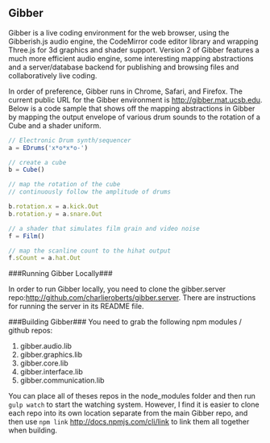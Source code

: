 ## Gibber ##
Gibber is a live coding environment for the web browser, using the Gibberish.js audio engine, the CodeMirror code editor library and wrapping Three.js for 3d graphics and shader support. Version 2 of Gibber features a much more efficient audio engine, some interesting mapping abstractions and a server/database backend for publishing and browsing files and collaboratively live coding.

In order of preference, Gibber runs in Chrome, Safari, and Firefox. The current public URL for the Gibber environment is http://gibber.mat.ucsb.edu. Below is a code sample that shows off the mapping abstractions in Gibber by mapping the output envelope of various drum sounds to the rotation of a Cube and a shader uniform.

``` javascript
// Electronic Drum synth/sequencer
a = EDrums('x*o*x*o-')

// create a cube
b = Cube()

// map the rotation of the cube
// continuously follow the amplitude of drums

b.rotation.x = a.kick.Out
b.rotation.y = a.snare.Out

// a shader that simulates film grain and video noise
f = Film()

// map the scanline count to the hihat output
f.sCount = a.hat.Out
```
###Running Gibber Locally###

In order to run Gibber locally, you need to clone the gibber.server repo:<http://github.com/charlieroberts/gibber.server>. There are instructions for running the server in its README file.

###Building Gibber###
You need to grab the following npm modules / github repos:

1. gibber.audio.lib
2. gibber.graphics.lib
3. gibber.core.lib
4. gibber.interface.lib
5. gibber.communication.lib

You can place all of theses repos in the node_modules folder and then run `gulp watch` to start the watching system. However, I find it is easier to clone each repo into its own location separate from the main Gibber repo, and then use `npm link` <http://docs.npmjs.com/cli/link> to link them all together when building. 


